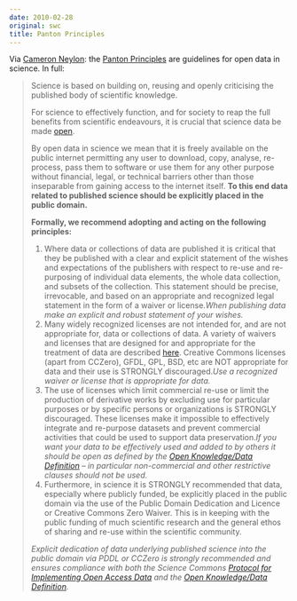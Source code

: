 ```yaml
---
date: 2010-02-28
original: swc
title: Panton Principles
---
```

<p>Via <a href="http://cameronneylon.net/blog/the-panton-principles-finding-agreement-on-the-public-domain-for-published-scientific-data/">Cameron Neylon</a>: the <a href="http://pantonprinciples.org/">Panton Principles</a> are guidelines for open data in science. In full:</p>
<blockquote><p>Science is based on building on, reusing and openly criticising the published body of scientific knowledge.</p>
<p>For science to effectively function, and for society to reap the full benefits from scientific endeavours, it is crucial that science data be made <a href="http://opendefinition.org/">open</a>.</p>
<p>By open data in science we mean that it is freely available on the public internet permitting any user to download, copy, analyse, re-process, pass them to software or use them for any other purpose without financial, legal, or technical barriers other than those inseparable from gaining access to the internet itself. <strong>To this end data related to published science should be explicitly placed in the public domain.</strong></p>
<p><strong>Formally, we recommend adopting and acting on the following principles:</strong></p>
<ol>
<li>Where data or collections of data are published it is critical that they be published with a clear and explicit statement of the wishes and expectations of the publishers with respect to re-use and re-purposing of individual data elements, the whole data collection, and subsets of the collection. This statement should be precise, irrevocable, and based on an appropriate and recognized legal statement in the form of a waiver or license.<em>When publishing data make an explicit and robust statement of your wishes.</em></li>
<li>Many widely recognized licenses are not intended for, and are not appropriate for, data or collections of data. A variety of waivers and licenses that are designed for and appropriate for the treatment of data are described <a href="http://opendefinition.org/licenses#Data">here</a>. Creative Commons licenses (apart from CCZero), GFDL, GPL, BSD, etc are NOT appropriate for data and their use is STRONGLY discouraged.<em>Use a recognized waiver or license that is appropriate for data.</em></li>
<li>The use of licenses which limit commercial re-use or limit the production of derivative works by excluding use for particular purposes or by specific persons or organizations is STRONGLY discouraged. These licenses make it impossible to effectively integrate and re-purpose datasets and prevent commercial activities that could be used to support data preservation.<em>If you want your data to be effectively used and added to by others it should be open as defined by the <a href="http://opendefinition.org/">Open Knowledge/Data Definition</a> – in particular non-commercial and other restrictive clauses should not be used.</em></li>
<li>Furthermore, in science it is STRONGLY recommended that data, especially where publicly funded, be explicitly placed in the public domain via the use of the Public Domain Dedication and Licence or Creative Commons Zero Waiver. This is in keeping with the public funding of much scientific research and the general ethos of sharing and re-use within the scientific community.</li>
</ol>
<p><em>Explicit dedication of data underlying published science into the public domain via PDDL or CCZero is strongly recommended and ensures compliance with both the Science Commons <a href="http://sciencecommons.org/projects/publishing/open-access-data-protocol/">Protocol for Implementing Open Access Data</a> and the <a href="http://opendefinition.org/">Open Knowledge/Data Definition</a>.</em></p></blockquote>
